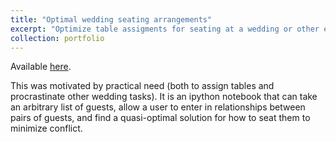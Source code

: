 ```yaml
---
title: "Optimal wedding seating arrangements"
excerpt: "Optimize table assigments for seating at a wedding or other event using simulated annealing. <br/><img src='/images/tables.png' width='300'>"
collection: portfolio
---
```


Available [here](https://github.com/zneedell/seating_optimization/blob/master/main.ipynb).

This was motivated by practical need (both to assign tables and procrastinate other wedding tasks). It is an ipython notebook that can take an arbitrary list of guests, allow a user to enter in relationships between pairs of guests, and find a quasi-optimal solution for how to seat them to minimize conflict. 